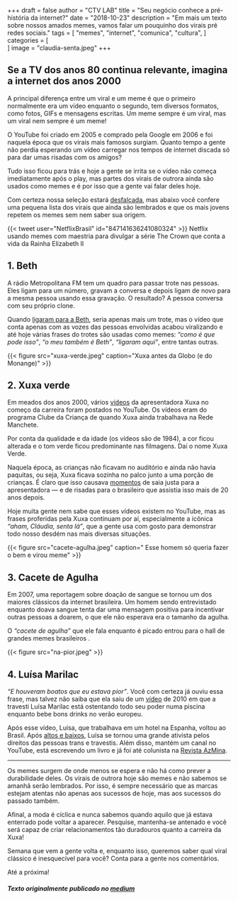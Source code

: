 +++
draft = false
author = "CTV LAB"
title = "Seu negócio conhece a pré-história da internet?"
date = "2018-10-23"
description = "Em mais um texto sobre nossos amados memes, vamos falar um pouquinho dos virais pré redes sociais."
tags = [
    "memes",
    "internet",
    "comunica",
    "cultura",
]
categories = [  
]
image = "claudia-senta.jpeg"
+++

## Se a TV dos anos 80 continua relevante, imagina a internet dos anos 2000

A principal diferença entre um viral e um meme é que o primeiro normalmente era um vídeo enquanto o segundo, tem diversos formatos, como fotos, GIFs e mensagens escritas. Um meme sempre é um viral, mas um viral nem sempre é um meme!

O YouTube foi criado em 2005 e comprado pela Google em 2006 e foi naquela época que os virais mais famosos surgiam. Quanto tempo a gente não perdia esperando um vídeo carregar nos tempos de internet discada só para dar umas risadas com os amigos?

Tudo isso ficou para trás e hoje a gente se irrita se o vídeo não começa imediatamente após o play, mas partes dos virais de outrora ainda são usados como memes e é por isso que a gente vai falar deles hoje.

Com certeza nossa seleção estará [desfalcada](https://www.virgula.com.br/diversao/parabens-youtube-nos-10-anos-do-canal-relembre-os-melhores-virais-brasileiros/#img=15&galleryId=923310), mas abaixo você confere uma pequena lista dos virais que ainda são lembrados e que os mais jovens repetem os memes sem nem saber sua origem.

{{< tweet user="NetflixBrasil" id="847141636241080324" >}}
Netflix usando memes com maestria para divulgar a série The Crown que conta a vida da Rainha Elizabeth II

## 1. Beth

A rádio Metropolitana FM tem um quadro para passar trote nas pessoas. Eles ligam para um número, gravam a conversa e depois ligam de novo para a mesma pessoa usando essa gravação. O resultado? A pessoa conversa com seu próprio clone.

Quando [ligaram para a Beth](https://www.youtube.com/watch?v=pdZCa03wb-s), seria apenas mais um trote, mas o vídeo que conta apenas com as vozes das pessoas envolvidas acabou viralizando e até hoje várias frases do trotes são usadas como memes: *“como é que pode isso”*, *“o meu também é Beth”*, *“ligaram aqui”*, entre tantas outras.

{{< figure src="xuxa-verde.jpeg" caption="Xuxa antes da Globo (e do Monange)" >}}

## 2. Xuxa verde

Em meados dos anos 2000, vários [vídeos](https://www.youtube.com/watch?v=mbQk2D_8Op4) da apresentadora Xuxa no começo da carreira foram postados no YouTube. Os vídeos eram do programa Clube da Criança de quando Xuxa ainda trabalhava na Rede Manchete.

Por conta da qualidade e da idade (os vídeos são de 1984), a cor ficou alterada e o tom verde ficou predominante nas filmagens. Daí o nome Xuxa Verde.

Naquela época, as crianças não ficavam no auditório e ainda não havia paquitas, ou seja, Xuxa ficava sozinha no palco junto a uma porção de crianças. É claro que isso causava [momentos](https://www.youtube.com/watch?v=LNo94YW3I7o) de saia justa para a apresentadora — e de risadas para o brasileiro que assistia isso mais de 20 anos depois.

Hoje muita gente nem sabe que esses vídeos existem no YouTube, mas as frases proferidas pela Xuxa continuam por aí, especialmente a icônica *“aham, Cláudia, senta lá”*, que a gente usa com gosto para demonstrar todo nosso desdém nas mais diversas situações.

{{< figure src="cacete-agulha.jpeg" caption=" Esse homem só queria fazer o bem e virou meme" >}}

## 3. Cacete de Agulha

Em 2007, uma reportagem sobre doação de sangue se tornou um dos maiores clássicos da internet brasileira. Um homem sendo entrevistado enquanto doava sangue tenta dar uma mensagem positiva para incentivar outras pessoas a doarem, o que ele não esperava era o tamanho da agulha.

O *“cacete de agulha”* que ele fala enquanto é picado entrou para o hall de grandes memes brasileiros .

{{< figure src="na-pior.jpeg" >}}

## 4. Luísa Marilac

*“E houveram boatos que eu estava pior”*. Você com certeza já ouviu essa frase, mas talvez não saiba que ela saiu de um [vídeo](https://www.youtube.com/watch?v=ONEmpBxM-tA) de 2010 em que a travesti Luísa Marilac está ostentando todo seu poder numa piscina enquanto bebe bons drinks no verão europeu.

Após esse vídeo, Luísa, que trabalhava em um hotel na Espanha, voltou ao Brasil. Após [altos e baixos](https://www.uol.com.br/universa/noticias/redacao/2017/08/23/trans-vivem-em-media-35-anos-sou-uma-vitoriosa-diz-luisa-marilac.htm), Luísa se tornou uma grande ativista pelos direitos das pessoas trans e travestis. Além disso, mantém um canal no YouTube, está escrevendo um livro e já foi até colunista na [Revista AzMina](https://azmina.com.br/author/luisa-marilac/).

---

Os memes surgem de onde menos se espera e não há como prever a durabilidade deles. Os virais de outrora hoje são memes e não sabemos se amanhã serão lembrados. Por isso, é sempre necessário que as marcas estejam atentas não apenas aos sucessos de hoje, mas aos sucessos do passado também.

Afinal, a moda é cíclica e nunca sabemos quando aquilo que já estava enterrado pode voltar a aparecer. Pesquise, mantenha-se antenado e você será capaz de criar relacionamentos tão duradouros quanto a carreira da Xuxa!

Semana que vem a gente volta e, enquanto isso, queremos saber qual viral clássico é inesquecível para você? Conta para a gente nos comentários.

Até a próxima!

##### Texto originalmente publicado no [medium](https://ctv-lab.medium.com/seu-neg%C3%B3cio-conhece-a-pr%C3%A9-hist%C3%B3ria-da-internet-6b2577e563e0)